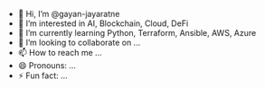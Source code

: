 - 👋 Hi, I’m @gayan-jayaratne
- 👀 I’m interested in AI, Blockchain, Cloud, DeFi
- 🌱 I’m currently learning Python, Terraform, Ansible, AWS, Azure
- 💞️ I’m looking to collaborate on ...
- 📫 How to reach me ...
- 😄 Pronouns: ...
- ⚡ Fun fact: ...

<!---
gayan-jayaratne/gayan-jayaratne is a ✨ special ✨ repository because its `README.md` (this file) appears on your GitHub profile.
You can click the Preview link to take a look at your changes.
--->
